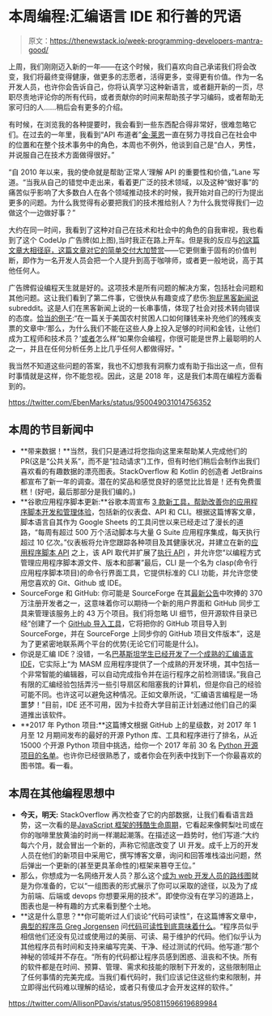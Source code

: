 # 本周编程:汇编语言 IDE 和行善的咒语

> 原文：<https://thenewstack.io/week-programming-developers-mantra-good/>

上周，我们刚刚迈入新的一年——在这个时候，我们喜欢向自己承诺我们将会改变，我们将最终变得健康，做更多的志愿者，活得更多，变得更有价值。作为一名开发人员，也许你会告诉自己，你将认真学习这种新语言，或者翻开新的一页，尽职尽责地评论你的所有代码，或者贡献你的时间来帮助孩子学习编码，或者帮助无家可归的人……稍后会有更多的介绍。

有时候，在浏览我的各种提要时，我会看到一些东西配合得非常好，很难忽略它们。在过去的一年里，我看到“API 布道者”[金·莱恩](http://kinlane.com/)一直在努力寻找自己在社会中的位置和在整个技术事务中的角色，本周也不例外，他谈到自己是“白人，男性，并说服自己在技术方面做得很好。”

“自 2010 年以来，我的使命就是帮助‘正常人’理解 API 的重要性和价值，”Lane 写道。“当我从自己的错觉中走出来，看着更广泛的技术领域，以及这种“做好事”的痛苦似乎影响了大多数白人在各个领域推动技术的时候，我开始对自己的行为提出更多的问题。为什么我觉得有必要把我们的技术推给别人？为什么我觉得我们一边做这个一边做好事？”

大约在同一时间，我看到了这种对自己在技术和社会中的角色的自我审视，我也看到了这个 CodeUp 广告牌(如上图),当时我正在路上开车。但是我的反应与[的这篇文章大相径庭，这篇文章对它的简单交付大加赞赏](https://girdley.com/how-to-do-great-billboards/)——它更侧重于固有的价值判断，即作为一名开发人员会把一个人提升到高于咖啡师，或者更一般地说，高于其他任何人。

广告牌假设编程天生就是好的。这项技术是所有问题的解决方案，包括社会问题和其他问题。这让我们看到了第二件事，它很快从有趣变成了悲伤:[狗屁黑客新闻说](https://www.reddit.com/r/ShitHNSays/) subreddit。这是人们在黑客新闻上说的一长串事情，体现了社会对技术转向错误的态度。[恰当的例子](https://news.ycombinator.com/item?id=15417834):“在一篇关于美国农村贫困人口如何赚钱来补充他们的残疾支票的文章中:‘那么，为什么我们不能在这些人身上投入足够的时间和金钱，让他们成为工程师和技术员？’[或者](https://news.ycombinator.com/item?id=15892392)怎么样“如果你会编程，你很可能是世界上最聪明的人之一，并且在任何分析任务上比几乎任何人都做得好。"

我当然不知道这些问题的答案，我也不幻想我有洞察力或有助于指出这一点，但有时事情就是这样，你不能忽视。因此，这是 2018 年，这是我们本周在编程方面看到的。

https://twitter.com/EbenMarks/status/950049031014756352

## 本周的节目新闻中

*   **带来数据！**当然，我们只是通过将您指向这里来帮助某人完成他们的 PR(这是“公共关系”，而不是“拉动请求”)工作，但有时他们稍后会制作出我们喜欢看的有趣数据的漂亮图表。StackOverflow 和 Kotlin 的创造者 JetBrains 都宣布了新一年的调查。潜在的奖品和感觉良好的感觉比比皆是！还有免费蛋糕！(好吧，最后那部分是我们编的。)
*   **谷歌应用程序脚本更新:**谷歌本周宣布 [3 款新工具，帮助改善你的应用程序脚本开发和管理体验](https://gsuite-developers.googleblog.com/2018/01/three-new-tools-to-help-improve-your.html)，包括新的仪表盘、API 和 CLI。根据这篇博客文章，脚本语言自其作为 Google Sheets 的工具问世以来已经走过了漫长的道路，“每周有超过 500 万个活动脚本与大量 G Suite 应用程序集成，每天执行超过 10 亿次。”仪表板将允许您跟踪各种项目及其健康状况，并建立在新的[应用程序脚本 API](https://developers.google.com/apps-script/api/) 之上，该 API 取代并扩展了[执行 API](https://developers.google.com/apps-script/api/how-tos/execute) ，并允许您“以编程方式管理应用程序脚本源文件、版本和部署”最后，CLI 是一个名为 clasp(命令行应用程序脚本项目)的命令行界面工具，它提供标准的 CLI 功能，并允许您使用您喜欢的 Git、Github 或 IDE。
*   SourceForge 和 GitHub: 你可能是 SourceForge 在其[最新公告](https://sourceforge.net/blog/introducing-the-new-sourceforge/)中吹捧的 370 万注册开发者之一，这意味着你可以期待一个新的用户界面和 GitHub 同步工具来管理该服务上的 43 万个项目。我们将忽略 UI 细节，但开源软件目录已经“创建了一个 [GitHub 导入工具](https://sourceforge.net/p/forge/documentation/GitHub%20Importer/)，它将把你的 GitHub 项目导入到 SourceForge，并在 SourceForge 上同步你的 GitHub 项目文件版本”，这是为了更紧密地联系两个平台的优势(无论它们可能是什么)。
*   你说是汇编 IDE？没错，一名[巴基斯坦学生已经开发了一个成熟的汇编语言 IDE](https://www.techjuice.pk/pakistani-student-ide-for-assembly-language/)，它实际上“为 MASM 应用程序提供了一个成熟的开发环境，其中包括一个非常智能的编辑器，可以自动完成指令并在运行程序之前检测错误。”我自己有限的汇编经验包括弄污一些引导扇区和阻塞我的计算机，但是你自己的经验可能不同。也许这可以避免这种情况。正如文章所说，“汇编语言编程是一场噩梦！”目前，IDE 还不可用，因为卡拉奇大学目前正计划通过他们自己的渠道推出该软件。
*   **2017 年 Python 项目:**这篇博文根据 GitHub 上的星级数，对 2017 年 1 月至 12 月期间发布的最好的开源 Python 库、工具和程序进行了排名，从近 15000 个开源 Python 项目中挑选，给你一个 2017 年前 30 名 [Python 开源项目的名单](https://medium.com/@Mybridge/30-amazing-python-projects-for-the-past-year-v-2018-9c310b04cdb3)。也许你已经很熟悉了，或者你会在列表中找到下一个你最喜欢的图书馆。看一看。

## 本周在其他编程思想中

*   **今天，明天:** StackOverflow 再次检查了它的内部数据，让我们看看语言趋势，这一次看的是[JavaScript 框架的残酷生命周期](https://stackoverflow.blog/2018/01/11/brutal-lifecycle-javascript-frameworks/)，它看起来像鳄梨吐司或在你的咖啡里放黄油的时尚一样潮起潮落。在描述这一趋势时，他们写道:“大约每六个月，就会冒出一个新的，声称它彻底改变了 UI 开发。成千上万的开发人员在他们的新项目中采用它，撰写博客文章，询问和回答堆栈溢出问题，然后弹出一个更新的(甚至更具革命性的)框架来篡夺王位。”
*   那么，你想成为一名网络开发人员？那么这个[成为 web 开发人员的路线图](https://github.com/kamranahmedse/developer-roadmap)就是为你准备的，它以“一组图表的形式展示了你可以采取的途径，以及为了成为前端、后端或 devops 你想要采用的技术”。即使你没有在学习的道路上，图表也是一种有趣的方式来看到整个土地。
*   **这是什么意思？**你可能听过人们谈论“代码可读性”，在这篇博客文章中，[典型的程序员 Greg Jorgensen](http://typicalprogrammer.com/about) 问[代码可读性到底意味着什么](http://typicalprogrammer.com/what-does-code-readability-mean)。“程序员似乎相信他们还没有见过或使用过的美丽、可读、易于维护的代码。他们似乎认为其他程序员有时间和支持来编写完美、干净、经过测试的代码。他写道:“那个神秘的领域并不存在。“所有的代码都让程序员感到困惑、沮丧和不快。所有的软件都是在时间、预算、管理、需求和技能的限制下开发的，这些限制阻止了任何事情的完美完成。当我们看代码时，我们应该记住这些约束和限制，并立即得出代码难以理解的结论，或者只有傻瓜才会开发这样的软件。”

https://twitter.com/AllisonPDavis/status/950811596619689984

<svg xmlns:xlink="http://www.w3.org/1999/xlink" viewBox="0 0 68 31" version="1.1"><title>Group</title> <desc>Created with Sketch.</desc></svg>